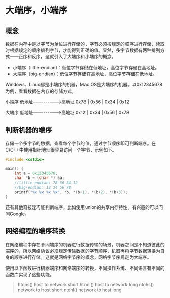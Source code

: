 ﻿# 大端序，小端序

## 概念

数据在内存中是以字节为单位进行存储的，字节必须按规定的顺序进行存储，读取时根据规定的顺序排列字节，才能得到正确的值。显然，多字节数据有两种排列方式——正序和反序，这就引入了大端序和小端序的概念。

* 小端序（little-endian）：低位字节存储在低地址，高位字节存储在高地址。
* 大端序（big-endian）：低位字节存储在高地址，高位字节存储在低地址。

Windows、Linux都是小端序的机器，Mac OS是大端序的机器。以0x12345678为例，看看数据在内存的存储方式。

小端序
低地址----------->高地址
0x78 | 0x56 | 0x34 | 0x12

大端序
低地址----------->高地址
0x12 | 0x34 | 0x56 | 0x78

## 判断机器的端序

存储一个多字节的数据，查看每个字节的值，通过字节顺序即可判断端序。在C/C++中使用指针地址很容易访问一个字节，示例如下。
```c
#include <cstdio>

main() {
    int a = 0x12345678;
    char *b = (char *) &a;
    //little-endian: 78 56 34 12
    //big-endian: 12 34 56 78
    printf("%x %x %x %x", *b, *(b+1), *(b+2), *(b+3));
}
```

还有其他奇技淫巧能判断端序，比如使用union的共享内存特性，有兴趣的可以问问Google。

## 网络编程的端序转换

在网络编程中存在不同端序的机器进行数据传输的场景，机器之间是不知道彼此的端序的，所以网络协议必须规定传输数据的字节顺序，机器再将字节数据转换为自身的顺序进行存储。这就是网络字节序的概念，网络字节序规定为大端序。

使用以下函数进行机器端序和网络端序的转换，不同操作系统、不同语言有不同的函数库实现了这些功能。
> htons() host to network short
> htonl() host to network long
> ntohs() network to host short
> ntohl() network to host long
